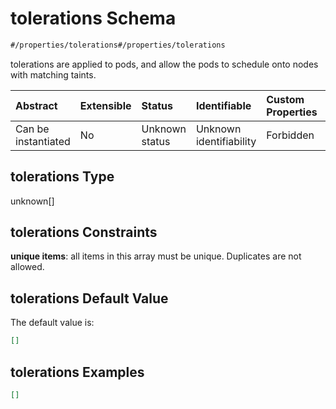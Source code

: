 # tolerations Schema

```txt
#/properties/tolerations#/properties/tolerations
```

tolerations are applied to pods, and allow the pods to schedule onto nodes with matching taints.

| Abstract            | Extensible | Status         | Identifiable            | Custom Properties | Additional Properties | Access Restrictions | Defined In                                                        |
| :------------------ | :--------- | :------------- | :---------------------- | :---------------- | :-------------------- | :------------------ | :---------------------------------------------------------------- |
| Can be instantiated | No         | Unknown status | Unknown identifiability | Forbidden         | Allowed               | none                | [values.schema.json\*](values.schema.json "open original schema") |

## tolerations Type

unknown\[]

## tolerations Constraints

**unique items**: all items in this array must be unique. Duplicates are not allowed.

## tolerations Default Value

The default value is:

```json
[]
```

## tolerations Examples

```json
[]
```
